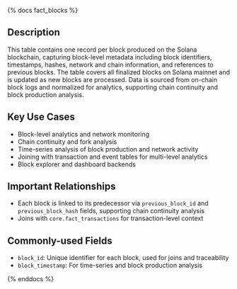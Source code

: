 {% docs fact_blocks %}

## Description
This table contains one record per block produced on the Solana blockchain, capturing block-level metadata including block identifiers, timestamps, hashes, network and chain information, and references to previous blocks. The table covers all finalized blocks on Solana mainnet and is updated as new blocks are processed. Data is sourced from on-chain block logs and normalized for analytics, supporting chain continuity and block production analysis.

## Key Use Cases
- Block-level analytics and network monitoring
- Chain continuity and fork analysis
- Time-series analysis of block production and network activity
- Joining with transaction and event tables for multi-level analytics
- Block explorer and dashboard backends

## Important Relationships
- Each block is linked to its predecessor via `previous_block_id` and `previous_block_hash` fields, supporting chain continuity analysis
- Joins with `core.fact_transactions` for transaction-level context 

## Commonly-used Fields
- `block_id`: Unique identifier for each block, used for joins and traceability
- `block_timestamp`: For time-series and block production analysis

{% enddocs %} 